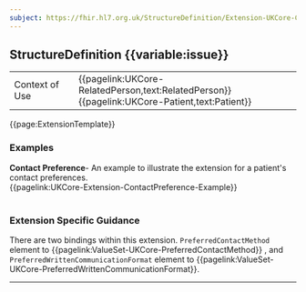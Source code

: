 ```yaml
---
subject: https://fhir.hl7.org.uk/StructureDefinition/Extension-UKCore-ContactPreference
---
```

## StructureDefinition {{variable:issue}}

<table id="addToTranspose">
<tr><td>Context of Use</td>
<td>{{pagelink:UKCore-RelatedPerson,text:RelatedPerson}}<br/>
{{pagelink:UKCore-Patient,text:Patient}}</td>
</tr>
</table>

{{page:ExtensionTemplate}}

<div id="Examples" class="tabcontent">
  <h3>Examples</h3>
  <b>Contact Preference</b>- An example to illustrate the extension for a patient's contact preferences.<br>
{{pagelink:UKCore-Extension-ContactPreference-Example}}
<br><br>
</div>

<h3 id="guidance-contactpreference">Extension Specific Guidance</h3>

There are two bindings within this extension. `PreferredContactMethod` element to {{pagelink:ValueSet-UKCore-PreferredContactMethod}}
, and `PreferredWrittenCommunicationFormat` element to {{pagelink:ValueSet-UKCore-PreferredWrittenCommunicationFormat}}.

---